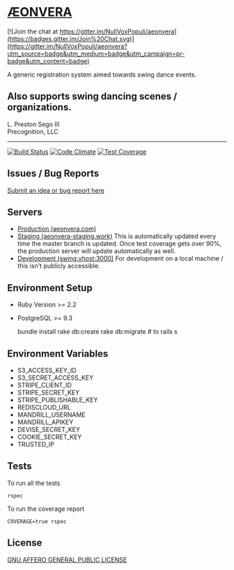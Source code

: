# [ÆONVERA](https://www.aeonvera.com)

[![Join the chat at https://gitter.im/NullVoxPopuli/aeonvera](https://badges.gitter.im/Join%20Chat.svg)](https://gitter.im/NullVoxPopuli/aeonvera?utm_source=badge&utm_medium=badge&utm_campaign=pr-badge&utm_content=badge)

 A generic registration system aimed towards swing dance events.

 Also supports swing dancing scenes / organizations.
 ------------------------------

 L. Preston Sego III  
 Precognition, LLC

 ------------------------------

 [![Build Status](http://img.shields.io/travis/NullVoxPopuli/aeonvera.svg?style=flat-square)](https://travis-ci.org/NullVoxPopuli/aeonvera)
 [![Code Climate](http://img.shields.io/codeclimate/github/NullVoxPopuli/aeonvera.svg?style=flat-square)](https://codeclimate.com/github/NullVoxPopuli/aeonvera)
 [![Test Coverage](http://img.shields.io/codeclimate/coverage/github/NullVoxPopuli/aeonvera.svg?style=flat-square)](https://codeclimate.com/github/NullVoxPopuli/aeonvera)


## Issues / Bug Reports

 [Submit an idea or bug report here](https://github.com/NullVoxPopuli/aeonvera/issues)

## Servers

  * [Production (aeonvera.com)](https://www.aeonvera.com)
  * [Staging (aeonvera-staging.work)](http://aeonvera-staging.work/)
    This is automatically updated every time the master branch is updated. Once test coverage gets over 90%, the production server will update automatically as well.
  * [Development (swing.vhost:3000)](http://swing.vhost:3000)
    For development on a local machine / this isn't publicly accessible.

## Environment Setup

  * Ruby Version >= 2.2
  * PostgreSQL >= 9.3

     bundle install
     rake db:create
     rake db:migrate # to
     rails s

## Environment Variables

  * S3_ACCESS_KEY_ID
  * S3_SECRET_ACCESS_KEY
  * STRIPE_CLIENT_ID
  * STRIPE_SECRET_KEY
  * STRIPE_PUBLISHABLE_KEY
  * REDISCLOUD_URL
  * MANDRILL_USERNAME
  * MANDRILL_APIKEY
  * DEVISE_SECRET_KEY
  * COOKIE_SECRET_KEY
  * TRUSTED_IP

## Tests

 To run all the tests

    rspec

 To run the coverage report

    COVERAGE=true rspec


## License

[GNU AFFERO GENERAL PUBLIC LICENSE](LICENSE.md)
